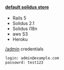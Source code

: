 #### [default solidus store](https://am-solidus-default-store.herokuapp.com/)

* Rails 5
* Solidus 2.1
* Solidus i18n
* aws S3
* Heroku

[/admin](https://am-solidus-default-store.herokuapp.com/admin) credentials
```
login: admin@example.com
passowrd: test123
```
